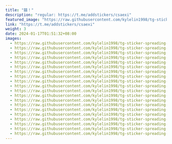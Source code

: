 ```yaml
---
title: "囍！"
description: "regular: https://t.me/addstickers/csaexi"
featured_image: "https://raw.githubusercontent.com/kylelin1998/tg-sticker-spreading-worldwide-images/main/img/d41b3a4a-4d3a-4578-9ba5-a16a1aca158a.jpg"
link: "https://t.me/addstickers/csaexi"
weight: 3
date: 2024-01-17T01:51:32+08:00
images:
  - https://raw.githubusercontent.com/kylelin1998/tg-sticker-spreading-worldwide-images/main/img/d41b3a4a-4d3a-4578-9ba5-a16a1aca158a.jpg
  - https://raw.githubusercontent.com/kylelin1998/tg-sticker-spreading-worldwide-images/main/img/92e9db14-0562-4c62-a7c2-c95c26370cdc.jpg
  - https://raw.githubusercontent.com/kylelin1998/tg-sticker-spreading-worldwide-images/main/img/6480be56-e556-47a1-b27a-c2a396e819b1.jpg
  - https://raw.githubusercontent.com/kylelin1998/tg-sticker-spreading-worldwide-images/main/img/cfa2fbb8-80cd-4026-b118-b6f42591e6e4.jpg
  - https://raw.githubusercontent.com/kylelin1998/tg-sticker-spreading-worldwide-images/main/img/6c649abf-8eb2-4b44-b93a-05187ae71622.jpg
  - https://raw.githubusercontent.com/kylelin1998/tg-sticker-spreading-worldwide-images/main/img/78b93e22-bb9b-497c-b6a8-3bdad50ba84f.jpg
  - https://raw.githubusercontent.com/kylelin1998/tg-sticker-spreading-worldwide-images/main/img/8d8f0d74-38d9-4273-befd-6ab87cc3d8e6.jpg
  - https://raw.githubusercontent.com/kylelin1998/tg-sticker-spreading-worldwide-images/main/img/79ebcc48-1afe-4e7e-a11f-25c0f33a6230.jpg
  - https://raw.githubusercontent.com/kylelin1998/tg-sticker-spreading-worldwide-images/main/img/28ed8d88-477f-418e-8577-998c333985f8.jpg
  - https://raw.githubusercontent.com/kylelin1998/tg-sticker-spreading-worldwide-images/main/img/c3adf294-1245-4817-86fd-2c2c380f590c.jpg
  - https://raw.githubusercontent.com/kylelin1998/tg-sticker-spreading-worldwide-images/main/img/fc63db95-9c73-4c7a-8869-74d74345d933.jpg
  - https://raw.githubusercontent.com/kylelin1998/tg-sticker-spreading-worldwide-images/main/img/fed6d9ea-2f9d-4e66-864f-4e36d075812a.jpg
  - https://raw.githubusercontent.com/kylelin1998/tg-sticker-spreading-worldwide-images/main/img/e1044e53-3757-4f18-be6a-deaf50ae21bc.jpg
  - https://raw.githubusercontent.com/kylelin1998/tg-sticker-spreading-worldwide-images/main/img/b8c88cf6-86bc-40b4-acf0-e44e77e202af.jpg
  - https://raw.githubusercontent.com/kylelin1998/tg-sticker-spreading-worldwide-images/main/img/27931a4d-2a77-4bb9-b74a-7a41662d9197.jpg
  - https://raw.githubusercontent.com/kylelin1998/tg-sticker-spreading-worldwide-images/main/img/9074260f-727a-4da8-b287-cfe39fc1d9f9.jpg
  - https://raw.githubusercontent.com/kylelin1998/tg-sticker-spreading-worldwide-images/main/img/3b64edb0-1fb8-426b-a9b8-dccf4a711c5b.jpg
  - https://raw.githubusercontent.com/kylelin1998/tg-sticker-spreading-worldwide-images/main/img/8952997a-fbf9-4156-a2d3-968025a3156a.jpg
  - https://raw.githubusercontent.com/kylelin1998/tg-sticker-spreading-worldwide-images/main/img/7b0c686c-1b46-4b6f-8afc-9bb8df94e339.jpg
  - https://raw.githubusercontent.com/kylelin1998/tg-sticker-spreading-worldwide-images/main/img/cda5df71-97fd-4203-a927-9e3349dac91b.jpg
---
```

